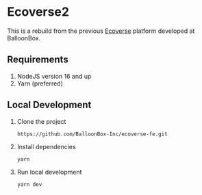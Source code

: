 # Ecoverse2

This is a rebuild from the previous [Ecoverse](https://github.com/BalloonBox-Inc/ecoverse-fe) platform developed at BalloonBox.

## Requirements

1. NodeJS version 16 and up
2. Yarn (preferred)

## Local Development

1. Clone the project

   `https://github.com/BalloonBox-Inc/ecoverse-fe.git`

2. Install dependencies

   `yarn`

3. Run local development

   `yarn dev`
